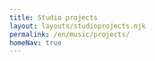```yaml
---
title: Studio projects
layout: layouts/studioprojects.njk
permalink: /en/music/projects/
homeNav: true
---
```

